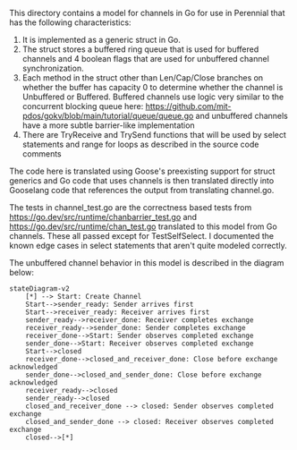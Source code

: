 This directory contains a model for channels in Go for use in Perennial that has the following characteristics:
1. It is implemented as a generic struct in Go.
2. The struct stores a buffered ring queue that is used for buffered channels and 4 boolean flags that are used for unbuffered channel synchronization.
3. Each method in the struct other than Len/Cap/Close branches on whether the buffer has capacity 0 to determine whether the channel is Unbuffered or Buffered. Buffered channels use logic very similar to the concurrent blocking queue here: https://github.com/mit-pdos/gokv/blob/main/tutorial/queue/queue.go and unbuffered channels have a more subtle barrier-like implementation
4. There are TryReceive and TrySend functions that will be used by select statements and range for loops as described in the source code comments

The code here is translated using Goose's preexisting support for struct generics and Go code that uses channels is then translated directly into Gooselang code that references the output from translating channel.go. 

The tests in channel_test.go are the correctness based tests from https://go.dev/src/runtime/chanbarrier_test.go and https://go.dev/src/runtime/chan_test.go translated to this model from Go channels. These all passed except for TestSelfSelect. I documented the known edge cases in select statements that aren't quite modeled correctly.

The unbuffered channel behavior in this model is described in the diagram below:

```mermaid
stateDiagram-v2
	[*] --> Start: Create Channel
    Start-->sender_ready: Sender arrives first
    Start-->receiver_ready: Receiver arrives first
    sender_ready-->receiver_done: Receiver completes exchange
    receiver_ready-->sender_done: Sender completes exchange
    receiver_done-->Start: Sender observes completed exchange
    sender_done-->Start: Receiver observes completed exchange
    Start-->closed
    receiver_done-->closed_and_receiver_done: Close before exchange acknowledged
    sender_done-->closed_and_sender_done: Close before exchange acknowledged
    receiver_ready-->closed
    sender_ready-->closed
    closed_and_receiver_done --> closed: Sender observes completed exchange
    closed_and_sender_done --> closed: Receiver observes completed exchange
    closed-->[*]
```

